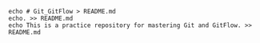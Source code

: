     echo # Git_GitFlow > README.md
    echo. >> README.md
    echo This is a practice repository for mastering Git and GitFlow. >> README.md

    

